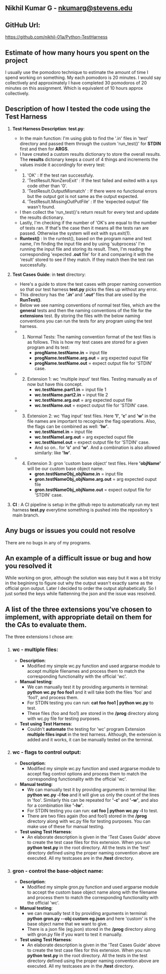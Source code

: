 ## Nikhil Kumar G - nkumarg@stevens.edu

## GitHub Url:
https://github.com/nikhil-01a/Python-TestHarness

## Estimate of how many hours you spent on the project
I usually use the pomodoro technique to estimate the amount of time I spend working on something. My each pomodoro is 20 minutes. I would say collectively and approximately I have completed 30 pomodoros of 20 minutes on this assignment. Which is equivalent of 10 hours approx collectively.

## Description of how I tested the code using the Test Harness
1. **Test Harness Description**: **test.py**:
   - In the main function: I'm using glob to find the '.in' files in 'test' directory and passed them through the custom 'run_test()' for **STDIN** first and then for **ARGS**.
   - I have created a custom results dictionary to store the overall results. The **results** dictonary keeps a count of 4 things and increments the values inside it accordingly for every test:
   - 1. 'OK' : If the test ran successfuly.
     2. 'TestResult.NonZeroExit' : If the test failed and exited with a sys code other than '0'.
     3. 'TestResult.OutputMismatch' : If there were no functional errors but the output got is not same as the output expected.
     4. 'TestResult.MissingOutPutFile' : If the 'expected output' file wasn't found.
   - I then collect the 'run_test()'s return result for every test and update the results dictionary.
   - Lastly, I'm checking if the number of 'OK's are equal to the number of tests ran. If that's the case then it means all the tests ran are passed. Otherwise the system will exit with sys.exit(1).
   - **Runtest()** : In the runtest(), based on the program name and test name, I'm finding the input file and by using 'subprocess' I'm running the input file and storing its result. Then, I'm reading the corresponding 'expected **.out** file' for it and comparing it with the 'result' stored to see if they match. If they match then the test ran successfully.
     
2. **Test Cases Guide**: in **test** directory:
   - Here's a guide to store the test cases with proper naming convention so that our test harness **test.py** picks the files up without any error. 
   - This directory has the ***'.in'*** and ***'.out'*** files that are used by the **RunTest()**.
   - Below we see naming conventions of normal test files, which are the **general** tests and then the naming conventions of the file for the **extensions** test. By storing the files with the below naming conventions you can run the tests for any program using the test harness.
   - 1. Normal Tests: The naming convention format of the test files is as follows. This is how my test cases are stored for a given program and its test:
        - **progName.testName.in** = input file
        - **progName.testName.arg.out** = arg expected ouput file
        - **progName.testName.out** = expect output file for 'STDIN' case.
   - 2. Extension 1: wc 'multiple input' test files. Testing manually as of now but have this concept.
        - **wc.testName.part1.in** = input file 1
        - **wc.testName.part2.in** = input file 2
        - **wc.testName.arg.out** = arg expected ouput file
        - **wc.testName.out** = expect output file for 'STDIN' case.
   - 3. Extension 2: wc 'flag input' test files. Here **'l'**, **'c'** and **'w'** in the file names are important to recognize the flag operations. Also, the flags can be combined as well: **'lw'**. 
        - **wc.testNamel.in** = input file
        - **wc.testNamel.arg.out** = arg expected ouput file
        - **wc.testNamel.out** = expect output file for 'STDIN' case.
        - And so on.. for **'c'** and **'w'**. And a combination is also allowed similarly: like **'lw'**.
   - 4. Extension 3: gron 'custom base object' test files. Here **'objName'** will be our custom base object name.
        - **gron.testNameObj_objName.in** = input file
        - **gron.testNameObj_objName.arg.out** = arg expected ouput file
        - **gron.testNameObj_objName.out** = expect output file for 'STDIN' case.
       
3. **CI** : A CI pipeline is setup in the github repo to automatically run my test harness **test.py** everytime something is pushed into the repository's main branch.
 
## Any bugs or issues you could not resolve

There are no bugs in any of my programs.

## An example of a difficult issue or bug and how you resolved it

While working on gron, although the solution was easy but it was a bit tricky in the begininng to figure out why the output wasn't exactly same as the official gron output. Later I decided to order the output alphabetically. So I just sorted the keys while flattenning the json and the issue was resolved.

## A list of the three extensions you’ve chosen to implement, with appropriate detail on them for the CAs to evaluate them.
The three extensions I chose are:
1. ### **wc** - multiple files:
   - **Description**:
      - Modified my simple wc.py function and used argparse module to accept multiple filenames and process them to match the corresponding functionality with the official 'wc'.
   - **Manual testing**:
      - We can manually test it by providing arguments in terminal: **python wc.py foo foo1** and it will take both the files 'foo' and 'foo1', and process them.
      - For STDIN testing you can run: **cat foo foo1 | python wc.py** to test.
      - These files (foo and foo1) are stored in the **/prog** directory along with wc.py file for testing purposes.
   - **Test using Test Harness**:
      - Couldn't **automate** the testing for 'wc' program Extension **multiple files input** in the test harness. Although, the extension is added and it works, it can be manually tested on the terminal.
3. ### **wc** - flags to control output:
   - **Description**:
      - Modified my simple wc.py function and used argparse module to accept flag control options and process them to match the corresponding functionality with the official 'wc'.
   - **Manual testing**:
      - We can manually test it by providing arguments in terminal like: **python wc.py -l foo** and it will give us only the count of the lines in 'foo'. Similarly this can be repeated for **'-c'** and **'-w'**, and also for a combination like **'-lw'**.
      - For STDIN testing you can run: **cat foo | python wc.py -l** to test.
      - There are two files again (foo and foo1) stored in the **/prog** directory along with wc.py file for testing purposes. You can make use of these for manual testing.
   - **Test using Test Harness**:
      - An elaborate description is given in the 'Test Cases Guide' above to create the test case files for this extension. When you run **python test.py** in the root directory. All the tests in the 'test' directory defined using the proper naming convention above are executed. All my testcases are in the **/test** directory.
4. ### **gron** - control the base-object name:
   - **Description**:
      - Modified my simple gron.py function and used argparse module to accept the custom base object name along with the filename and process them to match the corresponding functionality with the official 'wc'.
   - **Manual testing**:
      - we can manually test it by providing arguments in terminal: **python gron.py --obj custom eg.json** and here 'custom' is the base object name that we want to give.
      - There is a json file (eg.json) stored in the **/prog** directory along with gron.py file if you want to test it manually.
   - **Test using Test Harness**:
      - An elaborate description is given in the 'Test Cases Guide' above to create the test case files for this extension. When you run **python test.py** in the root directory. All the tests in the test directory defined using the proper naming convention above are executed. All my testcases are in the **/test** directory.
   
